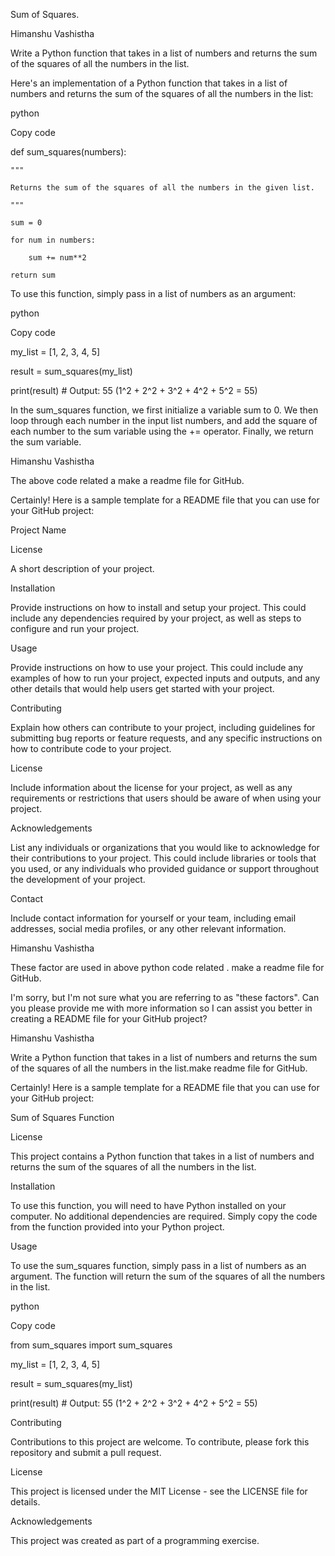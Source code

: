 Sum of Squares.

Himanshu Vashistha

Write a Python function that takes in a list of numbers and returns the sum of the squares of all the numbers in the list.

Here's an implementation of a Python function that takes in a list of numbers and returns the sum of the squares of all the numbers in the list:

python

Copy code

def sum_squares(numbers):

    """

    Returns the sum of the squares of all the numbers in the given list.

    """

    sum = 0

    for num in numbers:

        sum += num**2

    return sum

To use this function, simply pass in a list of numbers as an argument:

python

Copy code

my_list = [1, 2, 3, 4, 5]

result = sum_squares(my_list)

print(result)  # Output: 55 (1^2 + 2^2 + 3^2 + 4^2 + 5^2 = 55)

In the sum_squares function, we first initialize a variable sum to 0. We then loop through each number in the input list numbers, and add the square of each number to the sum variable using the += operator. Finally, we return the sum variable.

Himanshu Vashistha

The above code related a make a readme file for GitHub.

Certainly! Here is a sample template for a README file that you can use for your GitHub project:

Project Name

License

A short description of your project.

Installation

Provide instructions on how to install and setup your project. This could include any dependencies required by your project, as well as steps to configure and run your project.

Usage

Provide instructions on how to use your project. This could include any examples of how to run your project, expected inputs and outputs, and any other details that would help users get started with your project.

Contributing

Explain how others can contribute to your project, including guidelines for submitting bug reports or feature requests, and any specific instructions on how to contribute code to your project.

License

Include information about the license for your project, as well as any requirements or restrictions that users should be aware of when using your project.

Acknowledgements

List any individuals or organizations that you would like to acknowledge for their contributions to your project. This could include libraries or tools that you used, or any individuals who provided guidance or support throughout the development of your project.

Contact

Include contact information for yourself or your team, including email addresses, social media profiles, or any other relevant information.

Himanshu Vashistha

These factor are used in above python code related . make a readme file for GitHub.

I'm sorry, but I'm not sure what you are referring to as "these factors". Can you please provide me with more information so I can assist you better in creating a README file for your GitHub project?

Himanshu Vashistha

Write a Python function that takes in a list of numbers and returns the sum of the squares of all the numbers in the list.make readme file for GitHub.

Certainly! Here is a sample template for a README file that you can use for your GitHub project:

Sum of Squares Function

License

This project contains a Python function that takes in a list of numbers and returns the sum of the squares of all the numbers in the list.

Installation

To use this function, you will need to have Python installed on your computer. No additional dependencies are required. Simply copy the code from the function provided into your Python project.

Usage

To use the sum_squares function, simply pass in a list of numbers as an argument. The function will return the sum of the squares of all the numbers in the list.

python

Copy code

from sum_squares import sum_squares

my_list = [1, 2, 3, 4, 5]

result = sum_squares(my_list)

print(result)  # Output: 55 (1^2 + 2^2 + 3^2 + 4^2 + 5^2 = 55)

Contributing

Contributions to this project are welcome. To contribute, please fork this repository and submit a pull request.

License

This project is licensed under the MIT License - see the LICENSE file for details.

Acknowledgements

This project was created as part of a programming exercise.
